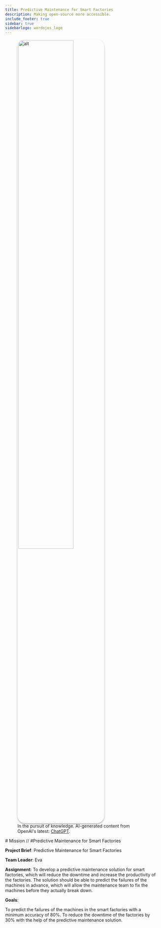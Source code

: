 ```yaml
---
title: Predictive Maintenance for Smart Factories
description: Making open-source more accessible.
include_footer: true
sidebar: true
sidebarlogo: wordojos_logo
---
```

<figure>
    <img src='/uploads/mechs/Barista.png' style="width: 65%;height: 65%;padding: 3px; box-shadow: 0 3px 5px rgba(0,0,0,.3);border-radius: 25px;overflow: hidden;border: none;" align="middle"; alt='alt'; alt='student in hoody with laptop';/>
    <figcaption>In the pursuit of knowledge.  AI-generated content from OpenAI's latest: <a href="https://openai.com/blog/chatgpt/" >ChatGPT</a>.</figcaption>
</figure>
# Mission // #Predictive Maintenance for Smart Factories

**Project Brief**: Predictive Maintenance for Smart Factories

**Team Leader**: Eva

**Assignment**:
To develop a predictive maintenance solution for smart factories, which will reduce the downtime and increase the productivity of the factories. The solution should be able to predict the failures of the machines in advance, which will allow the maintenance team to fix the machines before they actually break down.

**Goals**:

To predict the failures of the machines in the smart factories with a minimum accuracy of 80%.
To reduce the downtime of the factories by 30% with the help of the predictive maintenance solution.